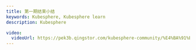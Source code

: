 ```yaml
---
title: 第一期结束小结
keywords: Kubesphere, Kubesphere learn
description: Kubesphere

video:
  videoUrl: https://pek3b.qingstor.com/kubesphere-community/%E4%BA%91%E5%8E%9F%E7%94%9F%E5%AE%9E%E6%88%98/129%E3%80%81%E5%B0%8F%E7%BB%93-%E5%90%8E%E4%BC%9A%E6%9C%89%E6%9C%9F.mp4
---
```

